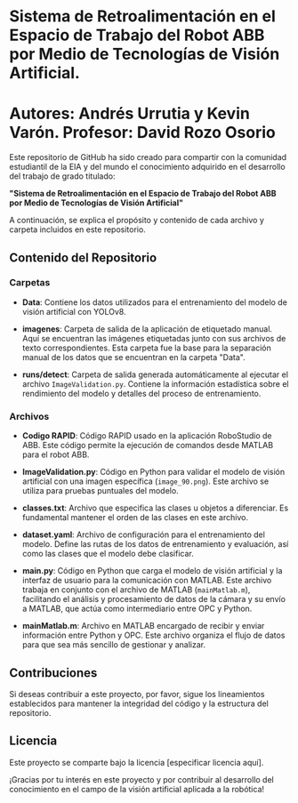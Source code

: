 # Sistema de Retroalimentación en el Espacio de Trabajo del Robot ABB por Medio de Tecnologías de Visión Artificial.
# Autores: Andrés Urrutia y Kevin Varón. Profesor: David Rozo Osorio

Este repositorio de GitHub ha sido creado para compartir con la comunidad estudiantil de la EIA y del mundo el conocimiento adquirido en el desarrollo del trabajo de grado titulado:

**"Sistema de Retroalimentación en el Espacio de Trabajo del Robot ABB por Medio de Tecnologías de Visión Artificial"**

A continuación, se explica el propósito y contenido de cada archivo y carpeta incluidos en este repositorio.

## Contenido del Repositorio

### Carpetas

- **Data**: Contiene los datos utilizados para el entrenamiento del modelo de visión artificial con YOLOv8.

- **imagenes**: Carpeta de salida de la aplicación de etiquetado manual. Aquí se encuentran las imágenes etiquetadas junto con sus archivos de texto correspondientes. Esta carpeta fue la base para la separación manual de los datos que se encuentran en la carpeta "Data".

- **runs/detect**: Carpeta de salida generada automáticamente al ejecutar el archivo `ImageValidation.py`. Contiene la información estadística sobre el rendimiento del modelo y detalles del proceso de entrenamiento.

### Archivos

- **Codigo RAPID**: Código RAPID usado en la aplicación RoboStudio de ABB. Este código permite la ejecución de comandos desde MATLAB para el robot ABB.

- **ImageValidation.py**: Código en Python para validar el modelo de visión artificial con una imagen específica (`image_90.png`). Este archivo se utiliza para pruebas puntuales del modelo.

- **classes.txt**: Archivo que especifica las clases u objetos a diferenciar. Es fundamental mantener el orden de las clases en este archivo.

- **dataset.yaml**: Archivo de configuración para el entrenamiento del modelo. Define las rutas de los datos de entrenamiento y evaluación, así como las clases que el modelo debe clasificar.

- **main.py**: Código en Python que carga el modelo de visión artificial y la interfaz de usuario para la comunicación con MATLAB. Este archivo trabaja en conjunto con el archivo de MATLAB (`mainMatlab.m`), facilitando el análisis y procesamiento de datos de la cámara y su envío a MATLAB, que actúa como intermediario entre OPC y Python.

- **mainMatlab.m**: Archivo en MATLAB encargado de recibir y enviar información entre Python y OPC. Este archivo organiza el flujo de datos para que sea más sencillo de gestionar y analizar.

## Contribuciones

Si deseas contribuir a este proyecto, por favor, sigue los lineamientos establecidos para mantener la integridad del código y la estructura del repositorio.

## Licencia

Este proyecto se comparte bajo la licencia [especificar licencia aquí]. 

¡Gracias por tu interés en este proyecto y por contribuir al desarrollo del conocimiento en el campo de la visión artificial aplicada a la robótica!


